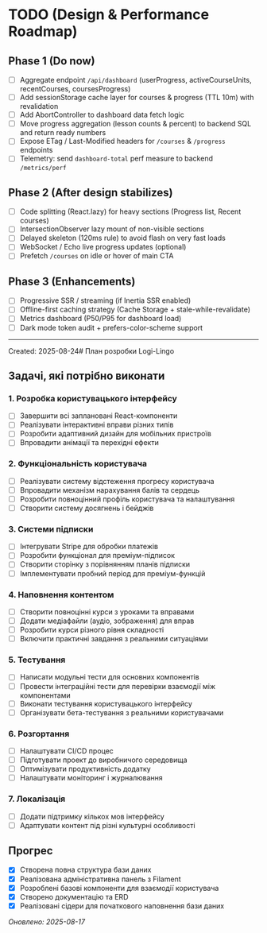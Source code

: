 # TODO (Design & Performance Roadmap)

## Phase 1 (Do now)
- [ ] Aggregate endpoint `/api/dashboard` (userProgress, activeCourseUnits, recentCourses, coursesProgress)
- [ ] Add sessionStorage cache layer for courses & progress (TTL 10m) with revalidation
- [ ] Add AbortController to dashboard data fetch logic
- [ ] Move progress aggregation (lesson counts & percent) to backend SQL and return ready numbers
- [ ] Expose ETag / Last-Modified headers for `/courses` & `/progress` endpoints
- [ ] Telemetry: send `dashboard-total` perf measure to backend `/metrics/perf`

## Phase 2 (After design stabilizes)
- [ ] Code splitting (React.lazy) for heavy sections (Progress list, Recent courses)
- [ ] IntersectionObserver lazy mount of non-visible sections
- [ ] Delayed skeleton (120ms rule) to avoid flash on very fast loads
- [ ] WebSocket / Echo live progress updates (optional)
- [ ] Prefetch `/courses` on idle or hover of main CTA

## Phase 3 (Enhancements)
- [ ] Progressive SSR / streaming (if Inertia SSR enabled)
- [ ] Offline-first caching strategy (Cache Storage + stale-while-revalidate)
- [ ] Metrics dashboard (P50/P95 for dashboard load)
- [ ] Dark mode token audit + prefers-color-scheme support

---
Created: 2025-08-24# План розробки Logi-Lingo

## Задачі, які потрібно виконати

### 1. Розробка користувацького інтерфейсу

-   [ ] Завершити всі заплановані React-компоненти
-   [ ] Реалізувати інтерактивні вправи різних типів
-   [ ] Розробити адаптивний дизайн для мобільних пристроїв
-   [ ] Впровадити анімації та перехідні ефекти

### 2. Функціональність користувача

-   [ ] Реалізувати систему відстеження прогресу користувача
-   [ ] Впровадити механізм нарахування балів та сердець
-   [ ] Розробити повноцінний профіль користувача та налаштування
-   [ ] Створити систему досягнень і бейджів

### 3. Системи підписки

-   [ ] Інтегрувати Stripe для обробки платежів
-   [ ] Розробити функціонал для преміум-підписок
-   [ ] Створити сторінку з порівнянням планів підписки
-   [ ] Імплементувати пробний період для преміум-функцій

### 4. Наповнення контентом

-   [ ] Створити повноцінні курси з уроками та вправами
-   [ ] Додати медіафайли (аудіо, зображення) для вправ
-   [ ] Розробити курси різного рівня складності
-   [ ] Включити практичні завдання з реальними ситуаціями

### 5. Тестування

-   [ ] Написати модульні тести для основних компонентів
-   [ ] Провести інтеграційні тести для перевірки взаємодії між компонентами
-   [ ] Виконати тестування користувацького інтерфейсу
-   [ ] Організувати бета-тестування з реальними користувачами

### 6. Розгортання

-   [ ] Налаштувати CI/CD процес
-   [ ] Підготувати проект до виробничого середовища
-   [ ] Оптимізувати продуктивність додатку
-   [ ] Налаштувати моніторинг і журналювання

### 7. Локалізація

-   [ ] Додати підтримку кількох мов інтерфейсу
-   [ ] Адаптувати контент під різні культурні особливості

## Прогрес

-   [x] Створена повна структура бази даних
-   [x] Реалізована адміністративна панель з Filament
-   [x] Розроблені базові компоненти для взаємодії користувача
-   [x] Створено документацію та ERD
-   [x] Реалізовані сідери для початкового наповнення бази даних

_Оновлено: 2025-08-17_

<!-- webhook test marker 2025-08-24 -->
